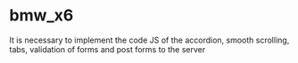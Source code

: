 # bmw_x6
It is necessary to implement the code JS of the accordion, smooth scrolling, tabs, validation of forms and post forms to the server 

